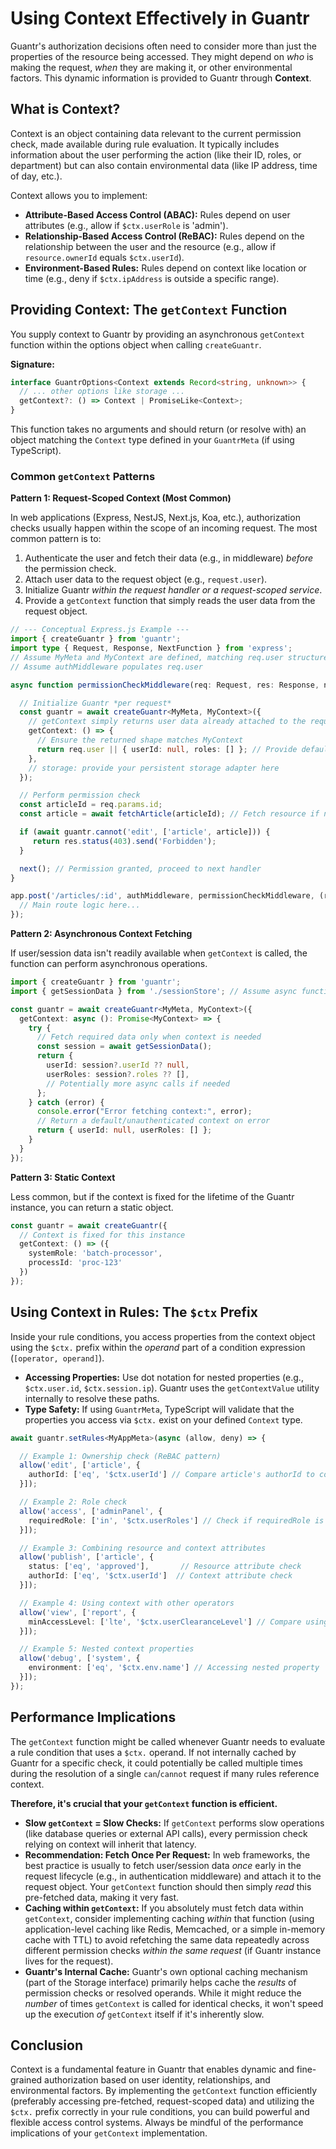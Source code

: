 # Using Context Effectively in Guantr

Guantr's authorization decisions often need to consider more than just the properties of the resource being accessed. They might depend on *who* is making the request, *when* they are making it, or other environmental factors. This dynamic information is provided to Guantr through **Context**.

## What is Context?

Context is an object containing data relevant to the current permission check, made available during rule evaluation. It typically includes information about the user performing the action (like their ID, roles, or department) but can also contain environmental data (like IP address, time of day, etc.).

Context allows you to implement:

* **Attribute-Based Access Control (ABAC):** Rules depend on user attributes (e.g., allow if `$ctx.userRole` is 'admin').
* **Relationship-Based Access Control (ReBAC):** Rules depend on the relationship between the user and the resource (e.g., allow if `resource.ownerId` equals `$ctx.userId`).
* **Environment-Based Rules:** Rules depend on context like location or time (e.g., deny if `$ctx.ipAddress` is outside a specific range).

## Providing Context: The `getContext` Function

You supply context to Guantr by providing an asynchronous `getContext` function within the options object when calling `createGuantr`.

**Signature:**

```ts
interface GuantrOptions<Context extends Record<string, unknown>> {
  // ... other options like storage ...
  getContext?: () => Context | PromiseLike<Context>;
}
```

This function takes no arguments and should return (or resolve with) an object matching the `Context` type defined in your `GuantrMeta` (if using TypeScript).

### Common `getContext` Patterns

**Pattern 1: Request-Scoped Context (Most Common)**

In web applications (Express, NestJS, Next.js, Koa, etc.), authorization checks usually happen within the scope of an incoming request. The most common pattern is to:

1.  Authenticate the user and fetch their data (e.g., in middleware) *before* the permission check.
2.  Attach user data to the request object (e.g., `request.user`).
3.  Initialize Guantr *within the request handler or a request-scoped service*.
4.  Provide a `getContext` function that simply reads the user data from the request object.

```ts
// --- Conceptual Express.js Example ---
import { createGuantr } from 'guantr';
import type { Request, Response, NextFunction } from 'express';
// Assume MyMeta and MyContext are defined, matching req.user structure
// Assume authMiddleware populates req.user

async function permissionCheckMiddleware(req: Request, res: Response, next: NextFunction) {

  // Initialize Guantr *per request*
  const guantr = await createGuantr<MyMeta, MyContext>({
    // getContext simply returns user data already attached to the request
    getContext: () => {
      // Ensure the returned shape matches MyContext
      return req.user || { userId: null, roles: [] }; // Provide default if user might be undefined
    },
    // storage: provide your persistent storage adapter here
  });

  // Perform permission check
  const articleId = req.params.id;
  const article = await fetchArticle(articleId); // Fetch resource if needed for conditions

  if (await guantr.cannot('edit', ['article', article])) {
     return res.status(403).send('Forbidden');
  }

  next(); // Permission granted, proceed to next handler
}

app.post('/articles/:id', authMiddleware, permissionCheckMiddleware, (req, res) => {
  // Main route logic here...
});
```

**Pattern 2: Asynchronous Context Fetching**

If user/session data isn't readily available when `getContext` is called, the function can perform asynchronous operations.

```ts
import { createGuantr } from 'guantr';
import { getSessionData } from './sessionStore'; // Assume async function

const guantr = await createGuantr<MyMeta, MyContext>({
  getContext: async (): Promise<MyContext> => {
    try {
      // Fetch required data only when context is needed
      const session = await getSessionData();
      return {
        userId: session?.userId ?? null,
        userRoles: session?.roles ?? [],
        // Potentially more async calls if needed
      };
    } catch (error) {
      console.error("Error fetching context:", error);
      // Return a default/unauthenticated context on error
      return { userId: null, userRoles: [] };
    }
  }
});
```

**Pattern 3: Static Context**

Less common, but if the context is fixed for the lifetime of the Guantr instance, you can return a static object.

```ts
const guantr = await createGuantr({
  // Context is fixed for this instance
  getContext: () => ({
    systemRole: 'batch-processor',
    processId: 'proc-123'
  })
});
```

## Using Context in Rules: The `$ctx` Prefix

Inside your rule conditions, you access properties from the context object using the `$ctx.` prefix within the *operand* part of a condition expression (`[operator, operand]`).

* **Accessing Properties:** Use dot notation for nested properties (e.g., `$ctx.user.id`, `$ctx.session.ip`). Guantr uses the `getContextValue` utility internally to resolve these paths.
* **Type Safety:** If using `GuantrMeta`, TypeScript will validate that the properties you access via `$ctx.` exist on your defined `Context` type.

```ts
await guantr.setRules<MyAppMeta>(async (allow, deny) => {

  // Example 1: Ownership check (ReBAC pattern)
  allow('edit', ['article', {
    authorId: ['eq', '$ctx.userId'] // Compare article's authorId to context's userId
  }]);

  // Example 2: Role check
  allow('access', ['adminPanel', {
    requiredRole: ['in', '$ctx.userRoles'] // Check if requiredRole is in user's roles array from context
  }]);

  // Example 3: Combining resource and context attributes
  allow('publish', ['article', {
    status: ['eq', 'approved'],       // Resource attribute check
    authorId: ['eq', '$ctx.userId']  // Context attribute check
  }]);

  // Example 4: Using context with other operators
  allow('view', ['report', {
    minAccessLevel: ['lte', '$ctx.userClearanceLevel'] // Compare using 'lte'
  }]);

  // Example 5: Nested context properties
  allow('debug', ['system', {
    environment: ['eq', '$ctx.env.name'] // Accessing nested property
  }]);
});
```

## Performance Implications

The `getContext` function might be called whenever Guantr needs to evaluate a rule condition that uses a `$ctx.` operand. If not internally cached by Guantr for a specific check, it could potentially be called multiple times during the resolution of a single `can`/`cannot` request if many rules reference context.

**Therefore, it's crucial that your `getContext` function is efficient.**

* **Slow `getContext` = Slow Checks:** If `getContext` performs slow operations (like database queries or external API calls), every permission check relying on context will inherit that latency.
* **Recommendation: Fetch Once Per Request:** In web frameworks, the best practice is usually to fetch user/session data *once* early in the request lifecycle (e.g., in authentication middleware) and attach it to the request object. Your `getContext` function should then simply *read* this pre-fetched data, making it very fast.
* **Caching within `getContext`:** If you absolutely must fetch data within `getContext`, consider implementing caching *within* that function (using application-level caching like Redis, Memcached, or a simple in-memory cache with TTL) to avoid refetching the same data repeatedly across different permission checks *within the same request* (if Guantr instance lives for the request).
* **Guantr's Internal Cache:** Guantr's own optional caching mechanism (part of the Storage interface) primarily helps cache the *results* of permission checks or resolved operands. While it might reduce the *number* of times `getContext` is called for identical checks, it won't speed up the execution *of* `getContext` itself if it's inherently slow.

## Conclusion

Context is a fundamental feature in Guantr that enables dynamic and fine-grained authorization based on user identity, relationships, and environmental factors. By implementing the `getContext` function efficiently (preferably accessing pre-fetched, request-scoped data) and utilizing the `$ctx.` prefix correctly in your rule conditions, you can build powerful and flexible access control systems. Always be mindful of the performance implications of your `getContext` implementation.
